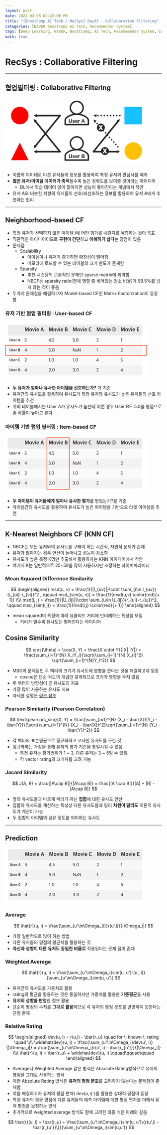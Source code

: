 ```yaml
---
layout: post
date: 2022-03-08 02:22:00 PM
title: "[BoostCamp AI Tech / RecSys] Day33 - Collaborative Filtering"
categories: [NAVER BoostCamp AI Tech, Recommender System]
tags: [Deep Learning, NAVER, BoostCamp, AI Tech, Recommender System, Collaborative Filtering, CF]
math: true
---
```

# RecSys : Collaborative Filtering

---

## 협업필터링 : Collaborative Filtering

![](/image/boostcamp/recsys/basic/cf1.png)

- 이름의 의미대로 다른 유저들의 정보를 활용하여 특정 유저의 관심사를 예측
- **많은 유저/아이템 데이터가 축적**될수록 높은 정확도를 보여줄 것이라는 아이디어
  - DL에서 학습 데이터 양이 많아지면 성능이 좋아진다는 개념에서 착안
- 유저 A와 비슷한 취향의 유저들이 선호/비선호하는 정보를 활용하여 유저 A에게 추천하는 원리

---

## Neighborhood-based CF

- 특정 유저가 선택하지 않은 아이템 i에 어떤 평가를 내릴지를 예측하는 것이 목표
- 직관적인 아이디어이므로 **구현이 간단**하고 **이해하기 쉽다**는 장점이 있음
- 문제점
  - Scalability
    - 아이템이나 유저가 증가하면 확장성이 떨어짐
    - 메모리에 로드할 수 있는 테이블의 크기 한도가 존재함
  - Sparsity
    - 추천 시스템의 근본적인 문제인 sparse matrix에 취약함
    - NBCF는 sparsity ratio(전체 행렬 중 비어있는 원소 비율)가 99.5%를 넘지 않는 것이 좋음
- 두가지 문제점을 해결하고자 Model-based CF인 Matrix Factorization이 등장함

### 유저 기반 협업 필터링 : User-based CF

![](/image/boostcamp/recsys/basic/user_table.png)

- **두 유저가 얼마나 유사한 아이템을 선호하는가?** 가 기준
- 유저간의 유사도를 활용하여 유사도가 특정 유저와 유사도가 높은 유저들의 선호 아이템을 추천
- 위의 테이블에서는 User A가 유사도가 높은데 이런 경우 User B도 5.0을 평점으로 줄 확률이 높다고 본다.

### 아이템 기반 렵업 필터링 : Item-based CF

![](/image/boostcamp/recsys/basic/item_table.png)

- **두 아이템이 유저들에게 얼마나 유사한 평가**를 받았는가?를 기준
- 아이템간의 유사도를 활용하여 유사도가 높은 아이템을 기반으로 타겟 아이템을 추천

---

## K-Nearest Neighbors CF (KNN CF)

- NBCF는 모든 유저와의 유사도를 구해야 하는 시간적, 자원적 문제가 존재
- 유저가 많아지는 경우 연산이 늘어나고 성능이 감소함
- 유사도가 높은 특정 K명만 추출해서 활용하자는 KNN 아이디어에서 착안
- 여기서 K는 일반적으로 25~50을 많이 사용하지만 조정하는 하이퍼파라미터

### Mean Squared Difference Similarity

$$
\begin{aligned}
msd(u, v) = \frac{1}{|I_{uv}|}\cdot \sum_{i\in I_{uv}}(r_{ui}-r_{vi})^2 , \qquad msd_{sim(u, v)} = \frac{1}{msd(u,v) \color{red}{+ 1}} \\\\
msd(i, j) = \frac{1}{|U_{ij}|}\cdot \sum_{u\in U_{ij}}(r_{ui}-r_{uj})^2, \qquad msd_{sim(i,j)} = \frac{1}{msd(i,j) \color{red}{+ 1}}
\end{aligned}
$$

- mean squared의 특징에 따라 유클리드 거리에 반비례하는 특성을 보임
  - 거리가 멀수록 유사도는 떨어진다는 아이디어

## Cosine Similarity

$$
\cos(\theta) = \cos(X, Y) = \frac{X \cdot Y}{|X| |Y|} = \frac{\sum_{i=1}^{N} X_iY_i}{\sqrt{\sum_{i=1}^{N} X_{i}^2} \sqrt{\sum_{i=1}^{N}Y_i^2}}
$$

- MSD의 문제점인 두 벡터의 크기가 유사도에 영향을 준다는 것을 해결하고자 등장
  - cosine은 단순 각도의 개념만 갖게되므로 크기가 영향을 주지 않음
- 두 벡터의 방향성이 곧 유사도의 지표
- 가장 많이 사용하는 유사도 지표
- 자세한 설명은 [링크 참조](https://cow-coding.github.io/posts/day32_recsysbasic4/#cosine-similarity)

### Pearson Similarity (Pearson Correlation)

$$
\text{pearson\_sim}(X, Y) = \frac{\sum_{i=1}^{N} (X_i - \bar{X})(Y_i - \bar{Y})}{\sqrt{\sum_{i=1}^{N} (X_i - \bar{X})^2}\sqrt{\sum_{i=1}^{N} (Y_i - \bar{Y})^2}}
$$

- 각 벡터의 표본평균으로 정규화하고 코사인 유사도를 구한 것
- 정규화하는 과정을 통해 유저의 평가 기준을 통일시킬 수 있음
  - 특정 유저는 평가범위가 1 ~ 3, 다른 유저는 3 ~ 5일 수 있음
  - 각 vector rating의 크기차를 고려 가능

### Jacard Similarity

$$
J(A, B) = \frac{|A\cap B|}{|A\cup B|} = \frac{|A \cap B|}{|A| + |B| - |A\cap B|}
$$

- 앞의 유사도들과 다르게 벡터가 아닌 **집합**에 대한 유사도 연산
- 집합의 유사도를 계산하는 특성상 다른 유사도들과 달리 **차원이 달라도** 이론적 유사도가 계산이 가능
- 두 집합의 아이템의 공유 정도를 의미하는 유사도

---

## Prediction

![](/image/boostcamp/recsys/basic/table.png)

### Average

$$
\hat{r}(u, i) = \frac{\sum_{u'\in\Omega_{i}}r(u',i)}{|\Omega_i|}
$$

- 가장 일반적으로 많이 하는 방법
- 다른 유저들의 평점의 평균치를 활용하는 것
- **자신과 성향이 다른 유저도 동일한 비율로** 적용된다는 문제 점이 존재

### Weighted Average

$$
\hat{r}(u, i) = \frac{\sum_{u'\in\Omega_i}sim(u, u')r(u', i)}{\sum_{u'\in\Omega_i}sim(u, u')}
$$

- 유저간의 유사도를 가중치로 활용
- rating의 평균을 활용하는 것은 동일하지만 가중치를 활용한 **가중평균**을 사용
- **유저의 성향을 반영**한 정보 활용
- 단순히 평점의 수치를 **그대로 활용**하므로 각 유저의 평점 분포를 반영하지 못한다는 단점 존재

### Relative Rating

$$
\begin{aligned}
dev(u, i) = r(u,i) - \bar{r_u} \quad for \; known \; rating \quad \\\\
\widehat{dev}(u, i) = \frac{\sum_{u'\in\Omega_i}dev(u', i)}{|\Omega_i|} = \frac{\sum_{u'\in\Omega_i}r(u', i) - \bar{r_{u'}}}{|\Omega_i|} \\\\
\hat{r}(u, i) = \bar{r_u} + \widehat{dev}(u, i) \qquad\qquad\qquad
\end{aligned}
$$

- Average나 Weighted Average 같은 방식은 Absolute Rating방식으로 유저의 평점을 그대로 사용하는 방식
- 이런 Absolute Rating 방식은 **유저의 평점 분포**를 고려하지 않는다는 문제점이 존재함
- 이를 해결하고자 유저의 평점 편차( $dev(u,i)$ )를 활용한 상대적 평점이 등장
- 특정 유저의 평균 평점에 다른 유저들의 예측 아이템에 대한 평점 편차를 더해서 유저 평점을 보정하는 방식
- 추가적으로 weighted average 방식도 함께 고려한 최종 식은 아래와 같음

$$
\hat{r}(u, i) = \bar{r_u} + \frac{\sum_{u'\in\Omega_i}sim(u, u')\{r(u',i) - \bar{r_{u'}}\}}{\sum_{u'\in\Omega_i}sim(u,u')}
$$


